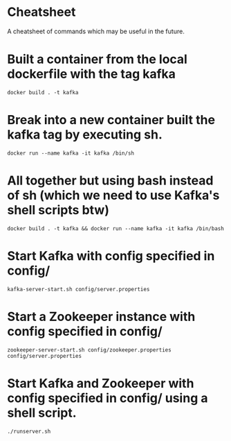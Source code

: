 Cheatsheet
===

A cheatsheet of commands which may be useful in the future. 

# Built a container from the local dockerfile with the tag kafka 
`docker build . -t kafka`
# Break into a new container built the kafka tag by executing sh.
`docker run --name kafka -it kafka /bin/sh`
# All together but using bash instead of sh (which we need to use Kafka's shell scripts btw)
`docker build . -t kafka && docker run --name kafka -it kafka /bin/bash`

# Start Kafka with config specified in config/ 
`kafka-server-start.sh config/server.properties`

# Start a Zookeeper instance with config specified in config/ 
`zookeeper-server-start.sh config/zookeeper.properties config/server.properties`

# Start Kafka and Zookeeper with config specified in config/ using a shell script.

`./runserver.sh`